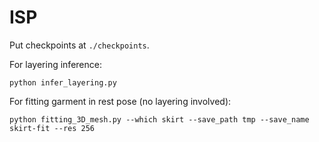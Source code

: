 # ISP

Put checkpoints at `./checkpoints`.

For layering inference:
```
python infer_layering.py
```

For fitting garment in rest pose (no layering involved):
```
python fitting_3D_mesh.py --which skirt --save_path tmp --save_name skirt-fit --res 256
```
